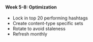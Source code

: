 #### Week 5-8: Optimization

- Lock in top 20 performing hashtags
- Create content-type specific sets
- Rotate to avoid staleness
- Refresh monthly
